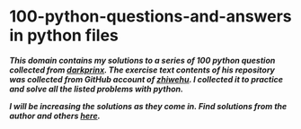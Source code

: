 # 100-python-questions-and-answers in python files
***This domain contains my solutions to a series of 100 python question collected from [darkprinx](https://github.com/darkprinx/break-the-ice-with-python). The exercise text contents of his repository was collected from GitHub account of [zhiwehu](https://github.com/zhiwehu/Python-programming-exercises). I collected it to practice and solve all the listed problems with python.***

***I will be increasing the solutions as they come in. Find solutions from the author and others [here](https://github.com/darkprinx/break-the-ice-with-python/blob/master/Status/Day%201.md).***

